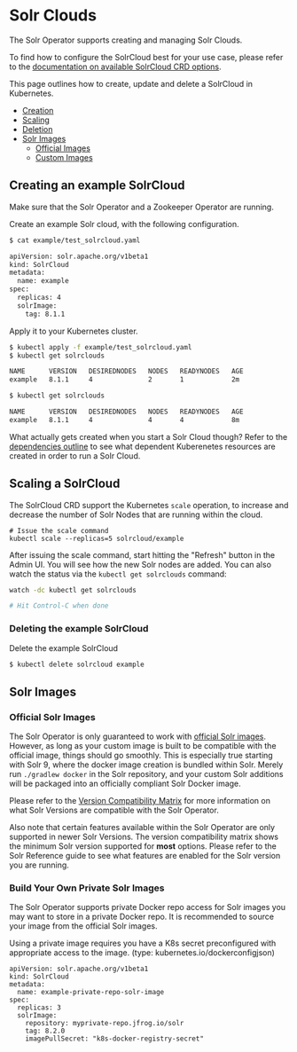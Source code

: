 <!--
    Licensed to the Apache Software Foundation (ASF) under one or more
    contributor license agreements.  See the NOTICE file distributed with
    this work for additional information regarding copyright ownership.
    The ASF licenses this file to You under the Apache License, Version 2.0
    the "License"); you may not use this file except in compliance with
    the License.  You may obtain a copy of the License at

        http://www.apache.org/licenses/LICENSE-2.0

    Unless required by applicable law or agreed to in writing, software
    distributed under the License is distributed on an "AS IS" BASIS,
    WITHOUT WARRANTIES OR CONDITIONS OF ANY KIND, either express or implied.
    See the License for the specific language governing permissions and
    limitations under the License.
 -->

# Solr Clouds

The Solr Operator supports creating and managing Solr Clouds.

To find how to configure the SolrCloud best for your use case, please refer to the [documentation on available SolrCloud CRD options](solr-cloud-crd.md).

This page outlines how to create, update and delete a SolrCloud in Kubernetes.

- [Creation](#creating-an-example-solrcloud)
- [Scaling](#scaling-a-solrcloud)
- [Deletion](#deleting-the-example-solrcloud)
- [Solr Images](#solr-images)
    - [Official Images](#official-solr-images)
    - [Custom Images](#build-your-own-private-solr-images)

## Creating an example SolrCloud

Make sure that the Solr Operator and a Zookeeper Operator are running.

Create an example Solr cloud, with the following configuration.

```bash
$ cat example/test_solrcloud.yaml

apiVersion: solr.apache.org/v1beta1
kind: SolrCloud
metadata:
  name: example
spec:
  replicas: 4
  solrImage:
    tag: 8.1.1
```

Apply it to your Kubernetes cluster.

```bash
$ kubectl apply -f example/test_solrcloud.yaml
$ kubectl get solrclouds

NAME      VERSION   DESIREDNODES   NODES   READYNODES   AGE
example   8.1.1     4              2       1            2m

$ kubectl get solrclouds

NAME      VERSION   DESIREDNODES   NODES   READYNODES   AGE
example   8.1.1     4              4       4            8m
```

What actually gets created when you start a Solr Cloud though?
Refer to the [dependencies outline](dependencies.md) to see what dependent Kuberenetes resources are created in order to run a Solr Cloud.

## Scaling a SolrCloud

The SolrCloud CRD support the Kubernetes `scale` operation, to increase and decrease the number of Solr Nodes that are running within the cloud.

```
# Issue the scale command
kubectl scale --replicas=5 solrcloud/example
```

After issuing the scale command, start hitting the "Refresh" button in the Admin UI.
You will see how the new Solr nodes are added.
You can also watch the status via the `kubectl get solrclouds` command:

```bash
watch -dc kubectl get solrclouds

# Hit Control-C when done
```

### Deleting the example SolrCloud

Delete the example SolrCloud

```bash
$ kubectl delete solrcloud example
```
  
## Solr Images

### Official Solr Images

The Solr Operator is only guaranteed to work with [official Solr images](https://hub.docker.com/_/solr).
However, as long as your custom image is built to be compatible with the official image, things should go smoothly.
This is especially true starting with Solr 9, where the docker image creation is bundled within Solr.
Merely run `./gradlew docker` in the Solr repository, and your custom Solr additions will be packaged into an officially compliant Solr Docker image.

Please refer to the [Version Compatibility Matrix](../upgrade-notes.md#solr-versions) for more information on what Solr Versions are compatible with the Solr Operator.

Also note that certain features available within the Solr Operator are only supported in newer Solr Versions.
The version compatibility matrix shows the minimum Solr version supported for **most** options.
Please refer to the Solr Reference guide to see what features are enabled for the Solr version you are running.

### Build Your Own Private Solr Images

The Solr Operator supports private Docker repo access for Solr images you may want to store in a private Docker repo. It is recommended to source your image from the official Solr images. 

Using a private image requires you have a K8s secret preconfigured with appropriate access to the image. (type: kubernetes.io/dockerconfigjson)

```
apiVersion: solr.apache.org/v1beta1
kind: SolrCloud
metadata:
  name: example-private-repo-solr-image
spec:
  replicas: 3
  solrImage:
    repository: myprivate-repo.jfrog.io/solr
    tag: 8.2.0
    imagePullSecret: "k8s-docker-registry-secret"
```